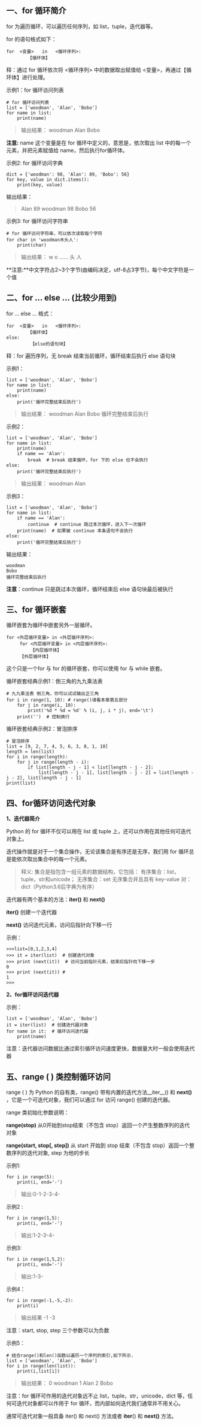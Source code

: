 ## 一、for 循环简介

for 为遍历循环，可以遍历任何序列，如 list，tuple，迭代器等。

for 的语句格式如下：

```text
for  <变量>   in   <循环序列>:
        【循环体】
```

释：通过 for 循环依次将 <循环序列> 中的数据取出赋值给 <变量>，再通过【循环体】进行处理。

示例1：for 循环访问列表

```python3
# for 循环访问列表
list = ['woodman', 'Alan', 'Bobo']
for name in list:
    print(name)
```

> 输出结果：
> woodman
> Alan
> Bobo

**注意:** name 这个变量是在 for 循环中定义的，意思是，依次取出 list 中的每一个元素，并把元素赋值给 name，然后执行for循环体。

示例2: for 循环访问字典

```text
dict = {'woodman': 98, 'Alan': 89, 'Bobo': 56}
for key, value in dict.items():
    print(key, value)
```

输出结果：

> Alan 89
> woodman 98
> Bobo 56

示例3: for 循环访问字符串

```python3
# for 循环访问字符串，可以依次读取每个字符
for char in 'woodman木头人':
    print(char)
```

> 输出结果：
> w
> o
> ......
> 头
> 人

**注意:**中文字符占2~3个字节(由编码决定，utf-8占3字节)，每个中文字符是一个值

## 二、for ... else ... (比较少用到)

for ... else ... 格式：

```text
for  <变量>   in   <循环序列>:
        【循环体】
else:
         【else的语句块】
```

释：for 遍历序列，无 break 结束当前循环，循环结束后执行 else 语句块

示例1：

```python3
list = ['woodman', 'Alan', 'Bobo']
for name in list:
    print(name)
else:
    print('循环完整结束后执行')
```

> 输出结果：
> woodman
> Alan
> Bobo
> 循环完整结束后执行

示例2：

```python3
list = ['woodman', 'Alan', 'Bobo']
for name in list:
    print(name)
    if name == 'Alan':
        break  # break 结束循环，for 下的 else 也不会执行
else:
    print('循环完整结束后执行')
```

> 输出结果：
> woodman
> Alan

示例3：

```python3
list = ['woodman', 'Alan', 'Bobo']
for name in list:
    if name == 'Alan':
        continue  # continue 跳过本次循环，进入下一次循环
    print(name)  # 如果被 continue 本条语句不会执行
else:
    print('循环完整结束后执行')
```

输出结果：

```text
woodman
Bobo
循环完整结束后执行
```

**注意**：continue 只是跳过本次循环，循环结束后 else 语句块最后被执行

## 三、for 循环嵌套

循环嵌套为循环中嵌套另外一层循环。

```python3
for <外层循环变量> in <外层循环序列>:
     for <内层循环变量> in <内层循环序列>:
         【内层循环体】
     【外层循环体】 
```

这个只是一个for 与 for 的循环嵌套，你可以使用 for 与 while 嵌套。

循环嵌套经典示例1：倒三角的九九乘法表

```python3
# 九九乘法表 倒三角，你可以试试输出正三角
for i in range(1, 10): # range()请看本章第五部分
    for j in range(i, 10):
        print('%d * %d = %d' % (i, j, i * j), end='\t')
    print('')  # 控制换行
```

循环嵌套经典示例2：冒泡排序

```python3
# 冒泡排序
list = [9, 2, 7, 4, 5, 6, 3, 8, 1, 10]
length = len(list)
for i in range(length):
    for j in range(length - i):
        if list[length - j - 1] < list[length - j - 2]:
            list[length - j - 1], list[length - j - 2] = list[length - j - 2], list[length - j - 1]
print(list)
```

## 四、for循环访问迭代对象

**1、迭代器简介**

Python 的 for 循环不仅可以用在 list 或 tuple 上，还可以作用在其他任何可迭代对象上。

迭代操作就是对于一个集合操作，无论该集合是有序还是无序，我们用 for 循环总是能依次取出集合中的每一个元素。

> 释义: 集合是指包含一组元素的数据结构，它包括：
> 有序集合：list，tuple，str和unicode；
> 无序集合：set
> 无序集合并且具有 key-value 对：dict（Python3.6后字典为有序）

迭代器有两个基本的方法：**iter()** 和 **next()**

**iter()** 创建一个迭代器

**next()** 访问迭代元素，访问后指针向下移一行

示例：

```python3
>>>list=[0,1,2,3,4]
>>> it = iter(list)  # 创建迭代对象
>>> print (next(it))  # 访问当前指针元素，结束后指针向下移一步
0
>>> print (next(it)) # 
1
>>>
```



**2、for循环访问迭代器**

示例：

```python3
list = ['woodman', 'Alan', 'Bobo']
it = iter(list)  # 创建迭代器对象
for name in it:  # 循环访问迭代器
    print(name)
```

注意：迭代器访问数据比通过索引循环访问速度更快，数据量大时一般会使用迭代器

## 五、range ( ) 类控制循环访问

range ( ) 为 Python 的自有类，range() 带有内置的迭代方法__iter__() 和 __next()__ ，它是一个可迭代对象，我们可以通过 for 访问 range() 创建的迭代器。

range 类初始化参数说明：

**range(stop)** 从0开始到stop结束（不包含 stop）返回一个产生整数序列的迭代对象

**range(start, stop[, step])** 从 start 开始到 stop 结束（不包含 stop）返回一个整数序列的迭代对象, step 为他的步长

示例1:

```python3
for i in range(5):
    print(i, end='-')
```

> 输出:0-1-2-3-4-

示例2 :

```python3
for i in range(1,5):
    print(i, end='-')
```

> 输出:1-2-3-4-

示例3:

```python3
for i in range(1,5,2):
    print(i, end='-')
```

> 输出:1-3-

示例4：

```python3
for i in range(-1,-5,-2):
    print(i)
```

> 输出结果
> -1
> -3

注意：start, stop, step 三个参数可以为负数

示例5：

```python3
# 结合range()和len()函数以遍历一个序列的索引,如下所示.
list = ['woodman', 'Alan', 'Bobo']
for i in range(len(list)):
    print(i,list[i])
```

> 输出结果：
> 0 woodman
> 1 Alan
> 2 Bobo

注意：for 循环可作用的迭代对象远不止 list，tuple，str，unicode，dict 等，任何可迭代对象都可以作用于 for 循环，而内部如何迭代我们通常并不用关心。

通常可迭代对象一般具备 iter() 和 next() 方法或者 __iter__() 和 __next()__ 方法。